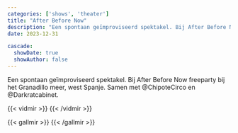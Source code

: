 ```yaml
---
categories: ['shows', 'theater']
title: "After Before Now"
description: "Een spontaan geïmproviseerd spektakel. Bij After Before Now freeparty bij het Granadillo meer, west Spanje. Samen met @ChipoteCirco en @Darkratcabinet."
date: 2023-12-31

cascade:
  showDate: true
  showAuthor: false 
---
```


Een spontaan geïmproviseerd spektakel. Bij After Before Now freeparty bij het Granadillo meer, west Spanje. Samen met @ChipoteCirco en @Darkratcabinet.

{{< vidmir >}}
{{< /vidmir >}}

{{< gallmir >}}
{{< /gallmir >}}
